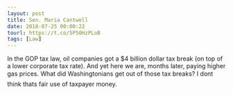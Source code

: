 ```yaml
---
layout: post
title: Sen. Maria Cantwell
date: 2018-07-25 00:00:22
tourl: https://t.co/5P50HzPLoB
tags: [Law]
---
```

In the GOP tax law, oil companies got a $4 billion dollar tax break (on top of a lower corporate tax rate). And yet here we are, months later, paying higher gas prices. What did Washingtonians get out of those tax breaks? I dont think thats fair use of taxpayer money.